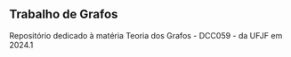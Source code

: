 ## Trabalho de Grafos
Repositório dedicado à matéria Teoria dos Grafos - DCC059 - da UFJF em 2024.1
